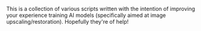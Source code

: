 This is a collection of various scripts written with the intention of improving your experience training AI models (specifically aimed at image upscaling/restoration). Hopefully they're of help!
